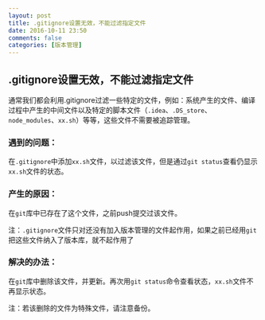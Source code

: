 ```yaml
---
layout: post
title: .gitignore设置无效，不能过滤指定文件
date: 2016-10-11 23:50
comments: false
categories: [版本管理]
---
```


## .gitignore设置无效，不能过滤指定文件

通常我们都会利用.gitignore过滤一些特定的文件，例如：系统产生的文件、编译过程中产生的中间文件以及特定的脚本文件（```.idea```、```.DS_store```、```node_modules```、```xx.sh```）等等，这些文件不需要被追踪管理。

### 遇到的问题：

在```.gitignore```中添加```xx.sh```文件，以过滤该文件，但是通过```git status```查看仍显示```xx.sh```文件的状态。

### 产生的原因：

在```git```库中已存在了这个文件，之前push提交过该文件。

注：```.gitignore```文件只对还没有加入版本管理的文件起作用，如果之前已经用```git```把这些文件纳入了版本库，就不起作用了

### 解决的办法：

在```git```库中删除该文件，并更新。再次用```git status```命令查看状态，```xx.sh```文件不再显示状态。

注：若该删除的文件为特殊文件，请注意备份。



